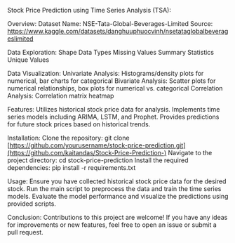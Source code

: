 Stock Price Prediction using Time Series Analysis (TSA):

Overview:
Dataset Name: NSE-Tata-Global-Beverages-Limited
Source: https://www.kaggle.com/datasets/danghuuphuocvinh/nsetataglobalbeverageslimited

Data Exploration:
Shape
Data Types
Missing Values
Summary Statistics
Unique Values

Data Visualization:
Univariate Analysis: Histograms/density plots for numerical, bar charts for categorical
Bivariate Analysis: Scatter plots for numerical relationships, box plots for numerical vs. categorical
Correlation Analysis: Correlation matrix heatmap

Features:
Utilizes historical stock price data for analysis.
Implements time series models including ARIMA, LSTM, and Prophet.
Provides predictions for future stock prices based on historical trends.

Installation:
Clone the repository: git clone [https://github.com/yourusername/stock-price-prediction.git](https://github.com/kaitandas/Stock-Price-Prediction-)
Navigate to the project directory: cd stock-price-prediction
Install the required dependencies: pip install -r requirements.txt

Usage:
Ensure you have collected historical stock price data for the desired stock.
Run the main script to preprocess the data and train the time series models.
Evaluate the model performance and visualize the predictions using provided scripts.

Conclusion:
Contributions to this project are welcome! If you have any ideas for improvements or new features, feel free to open an issue or submit a pull request.
